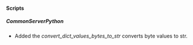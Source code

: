 
#### Scripts
##### CommonServerPython
- Added the *convert_dict_values_bytes_to_str* converts byte values to str.

